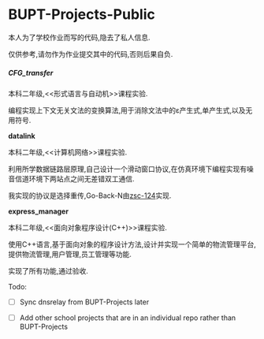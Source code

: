# BUPT-Projects-Public

本人为了学校作业而写的代码,隐去了私人信息.

仅供参考,请勿作为作业提交其中的代码,否则后果自负.



##### CFG_transfer

本科二年级,<<形式语言与自动机>>课程实验.

编程实现上下文无关文法的变换算法,用于消除文法中的ε产生式,单产生式,以及无用符号. 

 **datalink**

本科二年级,<<计算机网络>>课程实验.

利用所学数据链路层原理,自己设计一个滑动窗口协议,在仿真环境下编程实现有噪音信道环境下两站点之间无差错双工通信.

我实现的协议是选择重传,Go-Back-N由[zsc-124](https://github.com/zsc-124)实现.

**express_manager**

本科二年级,<<面向对象程序设计(C++)>>课程实验.

使用C++语言,基于面向对象的程序设计方法,设计并实现一个简单的物流管理平台,提供物流管理,用户管理,员工管理等功能.

实现了所有功能,通过验收.



Todo:

- [ ] Sync dnsrelay from BUPT-Projects later

- [ ] Add other school projects that are in an individual repo rather than BUPT-Projects
